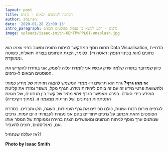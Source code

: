 ```yaml
---
layout: post
title: הקדמה לפוסטים הבאים - גרפים
author: shiran
date: '2020-01-28 21:00:13'
intro_paragraph: גרפים - רקע לנושא בו נעסוק בפוסטים הבאים
image: uploads/isaac-smith-6EnTPvPPL6I-unsplash.jpg
---
```


תחום נוסף המתקשר לניתוח נתונים וחשוב בפני עצמו הוא Data Visualisation, הדמיית נתונים (הוא בכינוי הנפוץ: דאטה ויז).
כלומר, הצגת הנתונים בצורה ויזואלית, פשוטה וממוקדת.

כיוון שמדובר בתורה שלמה שרק עכשיו אני לומדת עליה לעומק, אני בוחרת להקדיש את הפוסטים הבאים ל-גרפים.

**אז מהו גרף?**
גרף הוא תרשים דו-ממדי המשמש להצגה חזותית של מידע כמותי ולהשוואת פרטי מידע זה עם זה ביחס ליחידות מידה. הגרף מקל, משפר ומזרז את קליטת המידע בידי האדם. בפרט מאפשר הגרף זיהוי מהיר של קשר בין הנתונים, של מגמת התפתחות הנתונים ושל חריגות ממגמה זו. (מתוך ויקיפדיה)ֿ

לגרפים צורות רבות ושונות, כולנו מכירים את גרף העמודות, העוגה, הקו והברים. בסדרת הפוסטים הזאת אכתוב על גרפים ייחודיים בהם אני נעזרת לעבודתי היום יומית. גרפים שנותנים ערך מוסף לניתוח הנתונים ומאפשרים הצגה בהירה וממוקדת של המסר אותו אנו, כאנליסטים, רוצים להעביר.

אז יאללה שנתחיל?!

**Photo by Isaac Smith**

